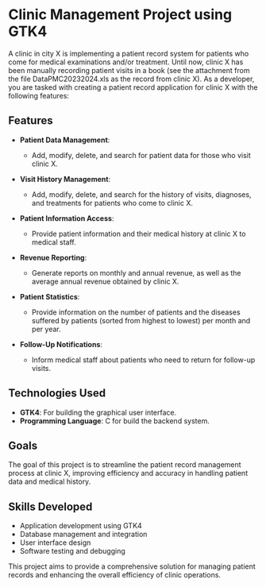 # Clinic Management Project using GTK4

A clinic in city X is implementing a patient record system for patients who come for medical examinations and/or treatment. Until now, clinic X has been manually recording patient visits in a book (see the attachment from the file DataPMC20232024.xls as the record from clinic X). As a developer, you are tasked with creating a patient record application for clinic X with the following features:

## Features

- **Patient Data Management**: 
  - Add, modify, delete, and search for patient data for those who visit clinic X.
  
- **Visit History Management**: 
  - Add, modify, delete, and search for the history of visits, diagnoses, and treatments for patients who come to clinic X.
  
- **Patient Information Access**: 
  - Provide patient information and their medical history at clinic X to medical staff.
  
- **Revenue Reporting**: 
  - Generate reports on monthly and annual revenue, as well as the average annual revenue obtained by clinic X.
  
- **Patient Statistics**: 
  - Provide information on the number of patients and the diseases suffered by patients (sorted from highest to lowest) per month and per year.
  
- **Follow-Up Notifications**: 
  - Inform medical staff about patients who need to return for follow-up visits.

## Technologies Used

- **GTK4**: For building the graphical user interface.
- **Programming Language**: C for build the backend system.
  
## Goals

The goal of this project is to streamline the patient record management process at clinic X, improving efficiency and accuracy in handling patient data and medical history.

## Skills Developed

- Application development using GTK4
- Database management and integration
- User interface design
- Software testing and debugging

This project aims to provide a comprehensive solution for managing patient records and enhancing the overall efficiency of clinic operations.
